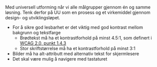 Med universell utforming når vi alle målgrupper gjennom én og samme løsning. Tenk derfor på UU som en prosess og et virkemiddel gjennom design- og utviklingsløpet.

* For å sikre god lesbarhet er det viktig med god kontrast mellom bakgrunn og tekstfarge
    * Brødtekst må ha et kontrastforhold på minst 4.5:1, som definert i [WCAG 2.0, punkt 1.4.3](https://www.w3.org/TR/UNDERSTANDING-WCAG20/visual-audio-contrast-contrast.html)
    * Stor skriftstørrelse må ha et kontrastforhold på minst 3:1
* Bilder må ha alt-attributt med alternativ tekst for skjermlesere
* Det skal være mulig å navigere med tastaturet